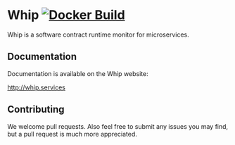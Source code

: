 # Whip [![Docker Build](https://img.shields.io/docker/build/wayetender/whip.svg?maxAge=2592000)](https://hub.docker.com/r/wayetender/whip/)

Whip is a software contract runtime monitor for microservices. 
					
## Documentation

Documentation is available on the Whip website:

http://whip.services

## Contributing

We welcome pull requests. Also feel free to submit any issues you may find, 
but a pull request is much more appreciated.
